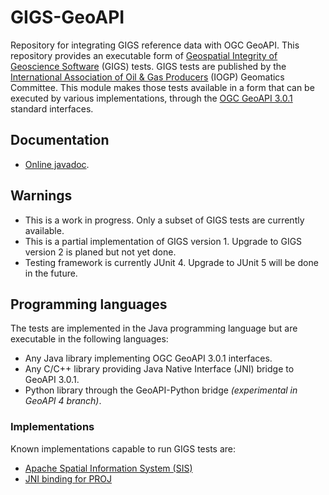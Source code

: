 # GIGS-GeoAPI
Repository for integrating GIGS reference data with OGC GeoAPI.
This repository provides an executable form of [Geospatial Integrity of Geoscience Software](https://gigs.iogp.org/) (GIGS) tests.
GIGS tests are published by the [International Association of Oil & Gas Producers](https://www.iogp.org) (IOGP) Geomatics Committee.
This module makes those tests available in a form that can be executed by various implementations,
through the [OGC GeoAPI 3.0.1](https://www.geoapi.org/) standard interfaces.

## Documentation
* [Online javadoc](https://iogp-gigs.github.io/GIGSGeoAPI/).

## Warnings
* This is a work in progress. Only a subset of GIGS tests are currently available.
* This is a partial implementation of GIGS version 1. Upgrade to GIGS version 2 is planed but not yet done.
* Testing framework is currently JUnit 4. Upgrade to JUnit 5 will be done in the future.

## Programming languages
The tests are implemented in the Java programming language but are executable in the following languages:

* Any Java library implementing OGC GeoAPI 3.0.1 interfaces.
* Any C/C++ library providing Java Native Interface (JNI) bridge to GeoAPI 3.0.1.
* Python library through the GeoAPI-Python bridge _(experimental in GeoAPI 4 branch)_.

### Implementations
Known implementations capable to run GIGS tests are:

* [Apache Spatial Information System (SIS)](https://sis.apache.org/)
* [JNI binding for PROJ](https://github.com/Kortforsyningen/PROJ-JNI)
